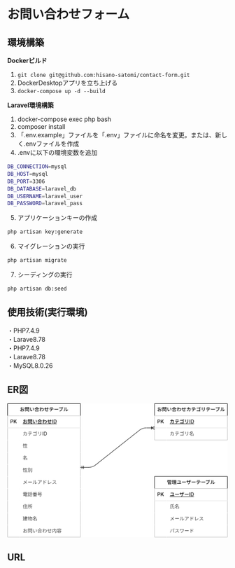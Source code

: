 # お問い合わせフォーム
## 環境構築
**Dockerビルド**
1. `git clone git@github.com:hisano-satomi/contact-form.git`
2. DockerDesktopアプリを立ち上げる
3. `docker-compose up -d --build`

**Laravel環境構築**
1. docker-compose exec php bash
2. composer install
3. 「.env.example」ファイルを「.env」ファイルに命名を変更。または、新しく.envファイルを作成
4. .envに以下の環境変数を追加
```bash
DB_CONNECTION=mysql
DB_HOST=mysql
DB_PORT=3306
DB_DATABASE=laravel_db
DB_USERNAME=laravel_user
DB_PASSWORD=laravel_pass
```
5. アプリケーションキーの作成
```bash
php artisan key:generate
```
6. マイグレーションの実行
```bash
php artisan migrate
```
7. シーディングの実行
```bash
php artisan db:seed
```
## 使用技術(実行環境)
・PHP7.4.9  
・Larave8.78  
・PHP7.4.9  
・Larave8.78  
・MySQL8.0.26
## ER図
![ER図](src/design/er_diagram.png)
## URL